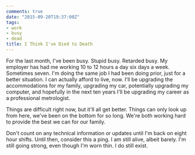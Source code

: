 ```yaml
---
comments: true
date: "2015-09-20T19:37:00Z"
tags:
- work
- busy
- dead
title: I Think I've Died to Death
---
```


For the last month, I've been busy. Stupid busy. Retarded busy. My employer has had me working 10 to 12 hours a day six days a week. Sometimes seven. I'm doing the same job I had been doing prior, just for a better situation. I can actually afford to live, now. I'll be upgrading the accommodations for my family, upgrading my car, potentially upgrading my computer, and hopefully in the next ten years I'll be upgrading my career as a professional metrologist.

Things are difficult right now, but it'll all get better. Things can only look up from here, we've been on the bottom for so long. We're both working hard to provide the best we can for our family.

Don't count on any technical information or updates until I'm back on eight hour shifts. Until then, consider this a ping. I am still alive, albeit barely. I'm still going strong, even though I'm worn thin. I do still exist.
